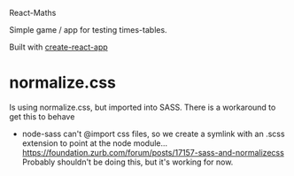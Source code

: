 React-Maths

Simple game / app for testing times-tables.

Built with [create-react-app](https://github.com/facebook/create-react-app)


# normalize.css

Is using normalize.css, but imported into SASS.  There is a workaround to get this to behave
- node-sass can't @import css files, so we create a symlink with an .scss extension to
point at the node module...
https://foundation.zurb.com/forum/posts/17157-sass-and-normalizecss
Probably shouldn't be doing this, but it's working for now.
